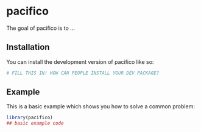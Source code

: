 
# pacifico

<!-- badges: start -->
<!-- badges: end -->

The goal of pacifico is to ...

## Installation

You can install the development version of pacifico like so:

``` r
# FILL THIS IN! HOW CAN PEOPLE INSTALL YOUR DEV PACKAGE?
```

## Example

This is a basic example which shows you how to solve a common problem:

``` r
library(pacifico)
## basic example code
```

